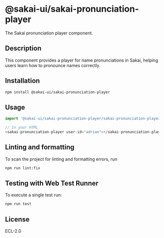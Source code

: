 # @sakai-ui/sakai-pronunciation-player

The Sakai pronunciation player component.

## Description

This component provides a player for name pronunciations in Sakai, helping users learn how to pronounce names correctly.

## Installation

```bash
npm install @sakai-ui/sakai-pronunciation-player
```

## Usage

```javascript
import '@sakai-ui/sakai-pronunciation-player/sakai-pronunciation-player.js';

// In your HTML
<sakai-pronunciation-player user-id="adrian"></sakai-pronunciation-player>
```

## Linting and formatting

To scan the project for linting and formatting errors, run

```bash
npm run lint:fix
```

## Testing with Web Test Runner

To execute a single test run:

```bash
npm run test
```

## License

ECL-2.0
